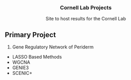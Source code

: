 
<h3 align="center">
  Cornell Lab Projects
</h3>

<p align="center">
  Site to host results for the Cornell Lab
</p>




## Primary Project

1. Gene Regulatory Network of Periderm
  - LASSO Based Methods 
  - WGCNA
  - GENIE3
  - SCENIC+ 

